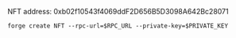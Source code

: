 NFT address: 0xb02f10543f4069ddF2D656B5D3098A642Bc28071

``
forge create NFT --rpc-url=$RPC_URL --private-key=$PRIVATE_KEY
``
